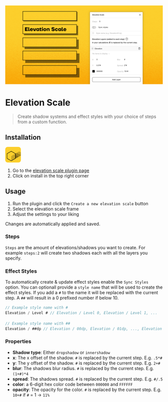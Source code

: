 ![Elevation Scale plugin for figma](https://github.com/lukasoppermann/elevation-scale/raw/main/_resources/Elevation-Scale-Plugin-Cover.png)
# Elevation Scale

> Create shadow systems and effect styles with your choice of steps from a custom function.

## Installation

<img src="https://github.com/lukasoppermann/elevation-scale/blob/main/_resources/Plugin-Icon-rounded.png" width="50px"> 

1. Go to the [elevation scale plugin page](https://www.figma.com/community/plugin/940989130927509964/Elevation-Scale)
2. Click on install in the top right corner

## Usage
1. Run the plugin and click the `Create a new elevation scale` button
2. Select the elevation scale frame
3. Adjust the settings to your liking

Changes are automatically applied and saved.

### Steps
`Steps` are the amount of elevations/shadows you want to create. For example `steps:2` will create two shadows each with all the layers you specify.

### Effect Styles
To automatically create & update effect styles enable the `Sync Styles` option.
You can optionall provide a `style name` that will be used to create the effect styles. If you add a `#` to the name it will be replaced with the current step.
A `##` will result in a 0 prefixed number if below 10.

```js
// Example style name with #
Elevation / Level # // Elevation / Level 0, Elevation / Level 1, ...

// Example style name with ##
Elevation / ##dp // Elevation / 00dp, Elevation / 01dp, ..., Elevation / 12dp
```

### Properties
- **Shadow type**: Either `dropshadow` or `innershadow`
- **x**: The x offset of the shadow. `#` is replaced by the current step. E.g. `.5*#`
- **y**: The y offset of the shadow. `#` is replaced by the current step. E.g. `2+#`
- **blur**: The shadows blur radius. `#` is replaced by the current step. E.g. `(1+#)*4`
- **spread**: The shadows spread. `#` is replaced by the current step. E.g. `#/.5`
- **color**: a 6-digit hex color code between `000000` and `FFFFFF`
- **opacity**: The opacity for the color. `#` is replaced by the current step. E.g. `10+#` if `#` = 1 -> `11%`
